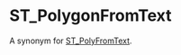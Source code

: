 # ST_PolygonFromText

A synonym for [ST_PolyFromText](/sql-statements-structure/geographic-geometric-features/wkt/st_polyfromtext/).